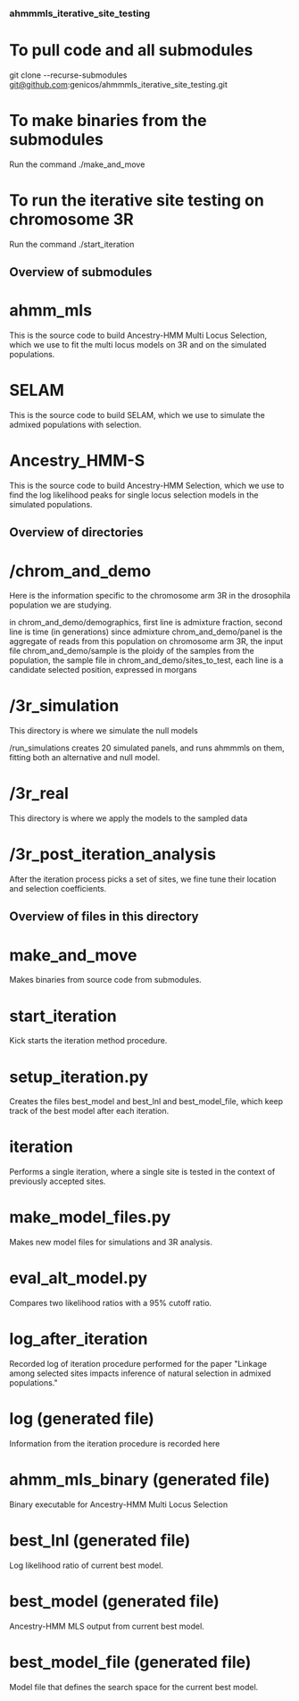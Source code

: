 ### ahmmmls_iterative_site_testing



# To pull code and all submodules
git clone --recurse-submodules git@github.com:genicos/ahmmmls_iterative_site_testing.git


# To make binaries from the submodules
Run the command ./make_and_move

# To run the iterative site testing on chromosome 3R
Run the command ./start_iteration

## Overview of submodules

# ahmm_mls
This is the source code to build Ancestry-HMM Multi Locus Selection, which we use to fit the multi locus models on 3R and on the simulated populations.

# SELAM
This is the source code to build SELAM, which we use to simulate the admixed populations with selection.

# Ancestry_HMM-S
This is the source code to build Ancestry-HMM Selection, which we use to find the log likelihood peaks for single locus selection models in the simulated populations. 


## Overview of directories

# /chrom_and_demo
Here is the information specific to the chromosome arm 3R in the drosophila population we are studying.

in chrom_and_demo/demographics, first line is admixture fraction, second line is time (in generations) since admixture
chrom_and_demo/panel is the aggregate of reads from this population on chromosome arm 3R, the input file
chrom_and_demo/sample is the ploidy of the samples from the population, the sample file
in chrom_and_demo/sites_to_test, each line is a candidate selected position, expressed in morgans

# /3r_simulation
This directory is where we simulate the null models

/run_simulations creates 20 simulated panels, and runs ahmmmls on them, fitting both an alternative and null model.

# /3r_real
This directory is where we apply the models to the sampled data

# /3r_post_iteration_analysis
After the iteration process picks a set of sites, we fine tune their location and selection coefficients. 


## Overview of files in this directory

# make_and_move
Makes binaries from source code from submodules.

# start_iteration
Kick starts the iteration method procedure.

# setup_iteration.py
Creates the files best_model and best_lnl and best_model_file, which keep track of the best model after each iteration. 

# iteration
Performs a single iteration, where a single site is tested in the context of previously accepted sites.

# make_model_files.py
Makes new model files for simulations and 3R analysis. 

# eval_alt_model.py
Compares two likelihood ratios with a 95% cutoff ratio.

# log_after_iteration
Recorded log of iteration procedure performed for the paper "Linkage among selected sites impacts inference of natural selection in admixed populations."

# log (generated file)
Information from the iteration procedure is recorded here

# ahmm_mls_binary (generated file)
Binary executable for Ancestry-HMM Multi Locus Selection

# best_lnl (generated file)
Log likelihood ratio of current best model.

# best_model (generated file)
Ancestry-HMM MLS output from current best model.

# best_model_file (generated file)
Model file that defines the search space for the current best model.
